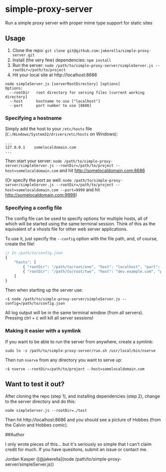 simple-proxy-server
===================

Run a simple proxy server with proper mime type support for static sites

## Usage

1. Clone the repo: `git clone git@github.com:jakerella/simple-proxy-server.git`
2. Install (the very few) dependencies: `npm install`
3. Run the server: `node /path/to/simple-proxy-server/simpleServer.js --rootDir=/path/to/project`
4. Hit your local site at http://localhost:8686

```
node simpleServer.js [serverRootDirectory] [options]
Options:
  --rootDir   root directory for serving files [current working directory]
  --host      hostname to use ["localhost"]
  --port      port number to use [8686]
```

### Specifying a hostname

Simply add the host to your `/etc/hosts` file (`C:/Windows/System32/drivers/etc/hosts` on Windows):

```
...
127.0.0.1    somelocaldomain.com
...
```

Then start your server: `node /path/to/simple-proxy-server/simpleServer.js --rootDir=/path/to/project --host=somelocaldomain.com` and hit http://somelocaldomain.com:8686

(Or specify the port as well: `node /path/to/simple-proxy-server/simpleServer.js --rootDir=/path/to/project --host=somelocaldomain.com --port=9999` and hit http://somelocaldomain.com:9999)


### Specifying a config file

The config file can be used to specify options for multiple hosts, all of which will be started using the same terminal session. Think of this as the equivalent of a vhosts file for other web server applications.

To use it, just specify the `--config` option with the file path, and, of course, create the file!

```js
// In /path/to/config.json
{
    "hosts": [
        { "rootDir": "/path/to/root/one", "host": "localhost", "port": 9999 },
        { "rootDir": "/path/to/root/two", "host": "dev.example.com", "port": 5678 }
    ]
}
```

Then when starting up the server use:

`~$ node /path/to/simple-proxy-server/simpleServer.js --config=/path/to/config.json`

All log output will be in the same terminal window (from all servers). Pressing ctrl + c will kill all server sessions!


### Making it easier with a symlink

If you want to be able to run the server from anywhere, create a symlink:

`sudo ln -s /path/to/simple-proxy-server/run.sh /usr/local/bin/nserve`

Then run `nserve` from any directory you want to serve up:

`~$ nserve --rootDir=/path/to/project --host=somelocaldomain.com`


## Want to test it out?

After cloning the repo (step 1), and installing dependencies (step 2), change to the server directory and do this:

`node simpleServer.js --rootDir=./test`

Then hit http://localhost:8686 and you should see a picture of Hobbes (from the Calvin and Hobbes comic).

##Author

I only wrote pieces of this... but it's seriously so simple that I can't claim credit for much. If you have quesitons, submit an issue or contact me.

Jordan Kasper ([@jakerella](node /path/to/simple-proxy-server/simpleServer.js))
